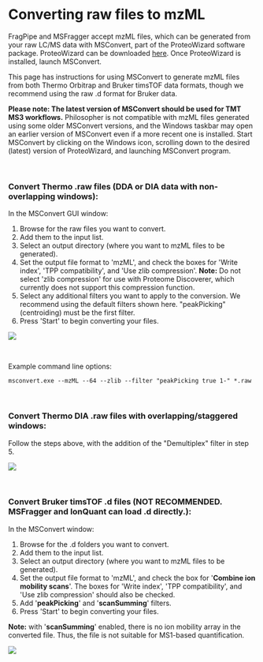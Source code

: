 # Converting raw files to mzML

FragPipe and MSFragger accept mzML files, which can be generated from your raw LC/MS data with MSConvert, part of the ProteoWizard software package. ProteoWizard can be downloaded [here](http://www.proteowizard.org/download.html). Once ProteoWizard is installed, launch MSConvert.

This page has instructions for using MSConvert to generate mzML files from both Thermo Orbitrap and Bruker timsTOF data formats, though we recommend using the raw .d format for Bruker data.

**Please note: The latest version of MSConvert should be used for TMT MS3 workflows.** Philosopher is not compatible with mzML files generated using some older MSConvert versions, and the Windows taskbar may open an earlier version of MSConvert even if a more recent one is installed. Start MSConvert by clicking on the Windows icon, scrolling down to the desired (latest) version of ProteoWizard, and launching  MSConvert program.

<br>

### Convert Thermo .raw files (DDA or DIA data with non-overlapping windows):
In the MSConvert GUI window:
1. Browse for the raw files you want to convert.
2. Add them to the input list.
3. Select an output directory (where you want to mzML files to be generated).
4. Set the output file format to 'mzML', and check the boxes for 'Write index', 'TPP compatibility', and 'Use zlib compression'. **Note:** Do not select 'zlib compression' for use with Proteome Discoverer, which currently does not support this compression function.
5. Select any additional filters you want to apply to the conversion. We recommend using the default filters shown here. "peakPicking" (centroiding) must be the first filter.
6. Press 'Start' to begin converting your files.

![](https://raw.githubusercontent.com/Nesvilab/FragPipe/gh-pages/images/msconvert.png)

<br>

Example command line options:

`msconvert.exe --mzML --64 --zlib --filter "peakPicking true 1-" *.raw`

<br>

### Convert Thermo DIA .raw files with overlapping/staggered windows:
Follow the steps above, with the addition of the "Demultiplex" filter in step 5.

![](https://raw.githubusercontent.com/Nesvilab/FragPipe/gh-pages/images/msconvert_staggered_DIA.png)

<br>


### Convert Bruker timsTOF .d files (NOT RECOMMENDED. MSFragger and IonQuant can load .d directly.):
In the MSConvert window:
1. Browse for the .d folders you want to convert.
2. Add them to the input list.
3. Select an output directory (where you want to mzML files to be generated).
4. Set the output file format to 'mzML', and check the box for '**Combine ion mobility scans**'. The boxes for 'Write index', 'TPP compatibility', and 'Use zlib compression' should also be checked.
5. Add '**peakPicking**' and '**scanSumming**' filters.
7. Press 'Start' to begin converting your files.

**Note:** with '**scanSumming**' enabled, there is no ion mobility array in the converted file. Thus, the file is not suitable for MS1-based quantification.

![](https://raw.githubusercontent.com/Nesvilab/FragPipe/gh-pages/images/10.jpg)
